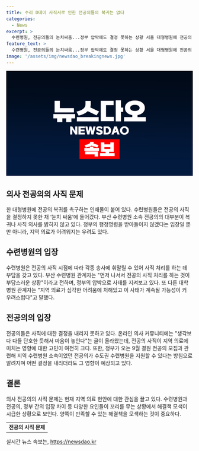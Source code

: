 ```yaml
---
title: 수리 D데이 사직서로 인한 전공의들의 복귀는 없다
categories:
  - News
excerpt: >
  수련병원, 전공의들의 눈치싸움...정부 압박에도 결정 못하는 상황 서울 대형병원에 전공의 복귀 촉구 인쇄물 등장. 전공의 사직기한 지나도 복귀 의사 밝힌 전공의 미미. 부산 수련병원 소속 전공의 650여 명 중 복귀나 사직 의사 밝힌 사람 없어. 정부 행정명령에도 사직 의사 없다는 입장. 전공의의 결정 부담으로 송사 휘말릴 염려. 정부의 지원 방침에도 지역 의료 어려워질 우려 있음. 지역 대학병원 관계자 올해 이 사태 지속 가능성 우려 외침.
feature_text: >
  수련병원, 전공의들의 눈치싸움...정부 압박에도 결정 못하는 상황 서울 대형병원에 전공의 복귀 촉구 인쇄물 등장. 전공의 사직기한 지나도 복귀 의사 밝힌 전공의 미미. 부산 수련병원 소속 전공의 650여 명 중 복귀나 사직 의사 밝힌 사람 없어. 정부 행정명령에도 사직 의사 없다는 입장. 전공의의 결정 부담으로 송사 휘말릴 염려. 정부의 지원 방침에도 지역 의료 어려워질 우려 있음. 지역 대학병원 관계자 올해 이 사태 지속 가능성 우려 외침.
image: '/assets/img/newsdao_breakingnews.jpg'
---
```


<p><img src="/assets/img/newsdao_breakingnews.jpg" alt="ranknews 속보" /></p>

<h2 data-ke-size="size26">의사 전공의의 사직 문제</h2>

<p data-ke-size="size16">한 대형병원에 전공의 복귀를 촉구하는 인쇄물이 붙어 있다. 수련병원들은 전공의 사직을 결정하지 못한 채 ‘눈치 싸움’에 들어갔다. 부산 수련병원 소속 전공의의 대부분이 복귀나 사직 의사를 밝히지 않고 있다. 정부의 행정명령을 받아들이지 않겠다는 입장일 뿐만 아니라, 지역 의료가 어려워지는 우려도 있다.</p>

<h2 data-ke-size="size26">수련병원의 입장</h2>

<p data-ke-size="size16">수련병원은 전공의 사직 시점에 따라 각종 송사에 휘말릴 수 있어 사직 처리를 하는 데 부담을 갖고 있다. 부산 수련병원 관계자는 "먼저 나서서 전공의 사직 처리를 하는 것이 부담스러운 상황"이라고 전하며, 정부의 압박으로 사태를 지켜보고 있다. 또 다른 대학병원 관계자는 "지역 의료가 심각한 어려움에 처해있고 이 사태가 계속될 가능성이 커 우려스럽다"고 말했다.</p>

<h2 data-ke-size="size26">전공의의 입장</h2>

<p data-ke-size="size16">전공의들은 사직에 대한 결정을 내리지 못하고 있다. 온라인 의사 커뮤니티에는 "생각보다 다들 단호한 듯해서 마음이 놓인다"는 글이 올라왔는데, 전공의 사직이 지역 의료에 미치는 영향에 대한 고민이 여전히 크다. 또한, 정부가 오는 9월 결원 전공의 모집과 관련해 지역 수련병원 소속이었던 전공의가 수도권 수련병원을 지원할 수 있다는 방침으로 알려지며 어떤 결정을 내리더라도 그 영향이 예상되고 있다.</p>

<h2 data-ke-size="size26">결론</h2>

<p data-ke-size="size16">의사 전공의의 사직 문제는 현재 지역 의료 현안에 대한 관심을 끌고 있다. 수련병원과 전공의, 정부 간의 입장 차이 등 다양한 요인들이 꼬리를 무는 상황에서 해결책 모색이 시급한 상황으로 보인다. 양쪽이 만족할 수 있는 해결책을 모색하는 것이 중요하다.</p>

<table>
    <tbody>
        <tr>
            <td style="text-align: center; height: 17px;"><b>전공의 사직 문제</b></td>
        </tr>
    </tbody>
</table>
실시간 뉴스 속보는, <a href="https://newsdao.kr" rel="dofollow">https://newsdao.kr</a>



